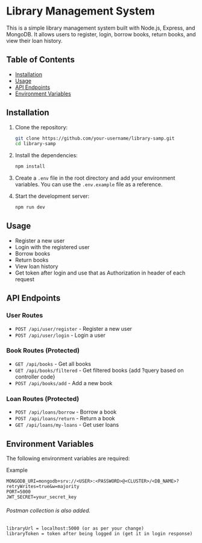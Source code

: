 # Library Management System

This is a simple library management system built with Node.js, Express, and MongoDB. It allows users to register, login, borrow books, return books, and view their loan history.

## Table of Contents

- [Installation](#installation)
- [Usage](#usage)
- [API Endpoints](#api-endpoints)
- [Environment Variables](#environment-variables)

## Installation

1. Clone the repository:

    ```sh
    git clone https://github.com/your-username/library-samp.git
    cd library-samp
    ```

2. Install the dependencies:

    ```sh
    npm install
    ```

3. Create a ```.env``` file in the root directory and add your environment variables. You can use the ```.env.example``` file as a reference.

4. Start the development server:

    ```sh
    npm run dev
    ```


## Usage

- Register a new user
- Login with the registered user
- Borrow books
- Return books
- View loan history
- Get token after login and use that as Authorization in header of each request

## API Endpoints

### User Routes

- `POST /api/user/register` - Register a new user
- `POST /api/user/login` - Login a user

### Book Routes (Protected)

- `GET /api/books` - Get all books
- `GET /api/books/filtered` - Get filtered books {add ?query based on controller code}
- `POST /api/books/add` - Add a new book

### Loan Routes (Protected)

- `POST /api/loans/borrow` - Borrow a book
- `POST /api/loans/return` - Return a book
- `GET /api/loans/my-loans` - Get user loans

## Environment Variables

The following environment variables are required:

Example

```env
MONGODB_URI=mongodb+srv://<USER>:<PASSWORD>@<CLUSTER>/<DB_NAME>?retryWrites=true&w=majority
PORT=5000
JWT_SECRET=your_secret_key
```

###### Postman collection is also added.
```
libraryUrl = localhost:5000 (or as per your change)
libraryToken = token after being logged in (get it in login response)
```